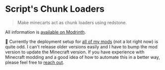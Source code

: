 # Script's Chunk Loaders

> Make minecarts act as chunk loaders using redstone.
> 
All information is [available on Modrinth](https://modrinth.com/mod/scripts-chunk-loaders).

🙏 Currently the deployment setup for [all of my mods](https://modrinth.com/collection/7JZGuXDg)
(not a lot right now) is quite odd. I can't release older versions easily and I
have to bump the mod version to update the Minecraft version. If you have
experience with Minecraft modding and a good idea of how to automate this in a
better way, please feel free to [reach out](https://github.com/scriptcoded).
